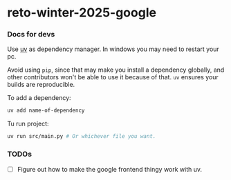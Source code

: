 # reto-winter-2025-google

### Docs for devs

Use [uv](https://docs.astral.sh/uv/getting-started/installation/#__tabbed_1_1)
as dependency manager. In windows you may need to restart your pc.

Avoid using `pip`, since that may make you install a dependency globally, and
other contributors won't be able to use it because of that. `uv` ensures your
builds are reproducible.

To add a dependency:

```bash
uv add name-of-dependency
```

Tu run project:

```bash
uv run src/main.py # Or whichever file you want.
```

### TODOs

- [ ] Figure out how to make the google frontend thingy work with uv.
